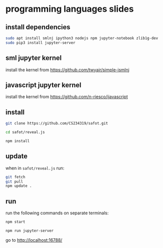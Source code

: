 # programming languages slides

## install dependencies

```bash
sudo apt install smlnj ipython3 nodejs npm jupyter-notebook zlib1g-dev libgmp-dev libzmq5-dev git
sudo pip3 install jupyter-server
```

## sml jupyter kernel

install the kernel from <https://github.com/twyair/simple-ismlnj>

## javascript jupyter kernel

install the kernel from <https://github.com/n-riesco/ijavascript>

## install

```bash
git clone https://github.com/CS234319/safot.git

cd safot/reveal.js

npm install
```

## update

when in `safot/reveal.js` run:

```bash
git fetch
git pull
npm update .
```

## run

run the following commands on separate terminals:

```bash
npm start
```

```bash
npm run jupyter-server
```

go to <http://localhost:16788/>
